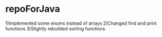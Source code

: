 # repoForJava
1)Implemented some enums instead of arrays
2)Changed find and print functions
3)Slightly rebuilded sorting functions